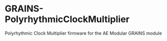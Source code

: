 # GRAINS-PolyrhythmicClockMultiplier
Polyrhythmic Clock Multiplier firmware for the AE Modular GRAINS module
